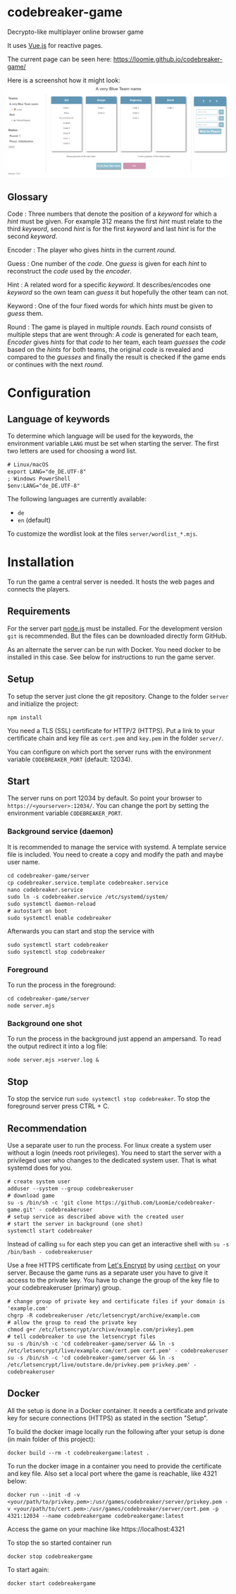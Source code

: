 # codebreaker-game
Decrypto-like multiplayer online browser game

It uses [Vue.js](https://vuejs.org/) for reactive pages.

The current page can be seen here: https://loomie.github.io/codebreaker-game/

Here is a screenshot how it might look:
![screenshot of the ui](concepts/screenshot.png)

## Glossary

Code
: Three numbers that denote the position of a _keyword_ for which a _hint_ must be given. For example 312 means the first _hint_ must relate to the third _keyword_, second _hint_ is for the first _keyword_ and last _hint_ is for the second _keyword_.

Encoder
: The player who gives _hints_ in the current _round_.

Guess
: One number of the _code_. One _guess_ is given for each _hint_ to reconstruct the _code_ used by the _encoder_.

Hint
: A related word for a specific _keyword_. It describes/encodes one _keyword_ so the own team can _guess_ it but hopefully the other team can not.

Keyword
: One of the four fixed words for which _hints_ must be given to _guess_ them.

Round
: The game is played in multiple _rounds_. Each _round_ consists of multiple steps that are went through: A _code_ is generated for each team, _Encoder_ gives _hints_ for that _code_ to her team, each team _guesses_ the _code_ based on the _hints_ for both teams, the original _code_ is revealed and compared to the _guesses_ and finally the result is checked if the game ends or continues with the next _round_.

# Configuration

## Language of keywords

To determine which language will be used for the keywords, the environment variable `LANG` must be set when starting the server. The first two letters are used for choosing a word list.

    # Linux/macOS
    export LANG="de_DE.UTF-8"
    ; Windows PowerShell
    $env:LANG="de_DE.UTF-8"

The following languages are currently available:

 - `de`
 - `en` (default)

To customize the wordlist look at the files `server/wordlist_*.mjs`.

# Installation

To run the game a central server is needed. It hosts the web pages and connects the players.

## Requirements
For the server part [node.js](https://nodejs.org/) must be installed. For the development version `git` is recommended. But the files can be downloaded directly form GitHub.

As an alternate the server can be run with Docker. You need docker to be installed in this case. See below for instructions to run the game server.

## Setup
To setup the server just clone the git repository. Change to the folder `server` and initialize the project:

    npm install

You need a TLS (SSL) certificate for HTTP/2 (HTTPS). Put a link to your certificate chain and key file as `cert.pem` and `key.pem` in the folder `server/`.

You can configure on which port the server runs with the environment variable `CODEBREAKER_PORT` (default: 12034).

## Start

The server runs on port 12034 by default. So point your browser to `https://<yourserver>:12034/`. You can change the port by setting the environment variable `CODEBREAKER_PORT`.

### Background service (daemon)

It is recommended to manage the service with systemd. A template service file is included. You need to create a copy and modify the path and maybe user name.

    cd codebreaker-game/server
    cp codebreaker.service.template codebreaker.service
    nano codebreaker.service
    sudo ln -s codebreaker.service /etc/systemd/system/
    sudo systemctl daemon-reload
    # autostart on boot
    sudo systemctl enable codebreaker

Afterwards you can start and stop the service with

    sudo systemctl start codebreaker
    sudo systemctl stop codebreaker

### Foreground

To run the process in the foreground:

    cd codebreaker-game/server
    node server.mjs

### Background one shot

To run the process in the background just append an ampersand. To read the output redirect it into a log file:

    node server.mjs >server.log &

## Stop

To stop the service run `sudo systemctl stop codebreaker`. To stop the foreground server press CTRL + C.

## Recommendation
Use a separate user to run the process. For linux create a system user without a login (needs root privileges). You need to start the server with a privileged user who changes to the dedicated system user. That is what systemd does for you.

    # create system user
    adduser --system --group codebreakeruser
    # download game
    su -s /bin/sh -c 'git clone https://github.com/Loomie/codebreaker-game.git' - codebreakeruser
    # setup service as described above with the created user
    # start the server in background (one shot)
    systemctl start codebreaker

Instead of calling `su` for each step you can get an interactive shell with `su -s /bin/bash - codebreakeruser`

Use a free HTTPS certificate from [Let's Encrypt](https://letsencrypt.org/) by using [`certbot`](https://certbot.eff.org/) on your server. Because the game runs as a separate user you have to give it access to the private key. You have to change the group of the key file to your codebreakeruser (primary) group.

    # change group of private key and certificate files if your domain is 'example.com'
    chgrp -R codebreakeruser /etc/letsencrypt/archive/example.com
    # allow the group to read the private key
    chmod g+r /etc/letsencrypt/archive/example.com/privkey1.pem
    # tell codebreaker to use the letsencrypt files
    su -s /bin/sh -c 'cd codebreaker-game/server && ln -s /etc/letsencrypt/live/example.com/cert.pem cert.pem' - codebreakeruser
    su -s /bin/sh -c 'cd codebreaker-game/server && ln -s /etc/letsencrypt/live/outstare.de/privkey.pem privkey.pem' - codebreakeruser

## Docker

All the setup is done in a Docker container. It needs a certificate and private key for secure connections (HTTPS) as stated in the section "Setup".

To build the docker image locally run the following after your setup is done (in main folder of this project):

    docker build --rm -t codebreakergame:latest .

To run the docker image in a container you need to provide the certificate and key file. Also set a local port where the game is reachable, like 4321 below:

    docker run --init -d -v <your/path/to/privkey.pem>:/usr/games/codebreaker/server/privkey.pem -v <your/path/to/cert.pem>:/usr/games/codebreaker/server/cert.pem -p 4321:12034 --name codebreakergame codebreakergame:latest

Access the game on your machine like https://localhost:4321

To stop the so started container run

    docker stop codebreakergame

To start again:

    docker start codebreakergame
